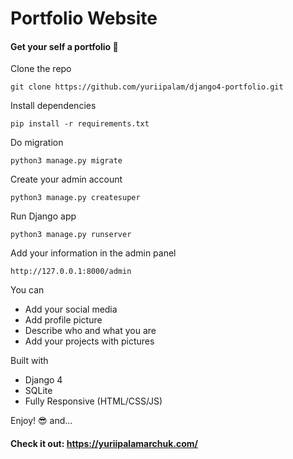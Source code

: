 # Portfolio Website

#### Get your self a portfolio 🎨

Clone the repo
```
git clone https://github.com/yuriipalam/django4-portfolio.git
```

Install dependencies
```
pip install -r requirements.txt
```

Do migration
```
python3 manage.py migrate
```

Create your admin account

```
python3 manage.py createsuper
```

Run Django app
```
python3 manage.py runserver
```

Add your information in the admin panel
```
http://127.0.0.1:8000/admin
```

You can
- Add your social media
- Add profile picture
- Describe who and what you are
- Add your projects with pictures

Built with
- Django 4
- SQLite
- Fully Responsive (HTML/CSS/JS)

Enjoy! 😎 and...

#### Check it out: https://yuriipalamarchuk.com/